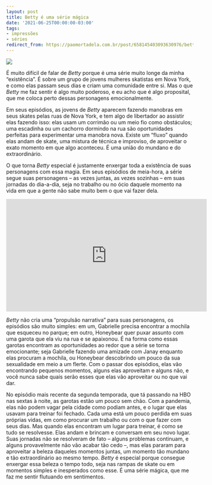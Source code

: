 ```yaml
---
layout: post
title: Betty é uma série mágica
date: '2021-06-25T00:00:00-03:00'
tags:
- impressões
- séries
redirect_from: https://paomortadela.com.br/post/658145403093630976/betty-%C3%A9-uma-s%C3%A9rie-m%C3%A1gica
---
```

![](https://64.media.tumblr.com/c35b130e86a42097538196b4be118cc3/a45fa5100f23d36d-e0/s540x810/05ef890b99c689487db80eb84dd45f87c4676af8.png)

É muito difícil de falar de _Betty_ porque é uma série muito longe da minha “existência”. É sobre um grupo de jovens mulheres skatistas em Nova York, e como elas passam seus dias e criam uma comunidade entre si. Mas o que _Betty_ me faz sentir é algo muito poderoso, e eu acho que é algo proposital, que me coloca perto dessas personagens emocionalmente.

Em seus episódios, as jovens de _Betty_ aparecem fazendo manobras em seus skates pelas ruas de Nova York, e tem algo de libertador ao assistir elas fazendo isso: elas usam um corrimão ou um meio fio como obstáculos; uma escadinha ou um cachorro dormindo na rua são oportunidades perfeitas para experimentar uma manobra nova. Existe um “fluxo” quando elas andam de skate, uma mistura de técnica e improviso, de aproveitar o exato momento em que algo aconteceu. É uma união do mundano e do extraordinário.

O que torna _Betty_ especial é justamente enxergar toda a existência de suas personagens com essa magia. Em seus episódios de meia-hora, a série segue suas personagens – as vezes juntas, as vezes sozinhas – em suas jornadas do dia-a-dia, seja no trabalho ou no ócio daquele momento na vida em que a gente não sabe muito bem o que vai fazer dela.

<iframe id="youtube_iframe" src="https://www.youtube.com/embed/5fGa22xNKwk?feature=oembed&amp;enablejsapi=1&amp;origin=https://safe.txmblr.com&amp;wmode=opaque" allow="accelerometer; autoplay; clipboard-write; encrypted-media; gyroscope; picture-in-picture" allowfullscreen="" width="540" height="303" frameborder="0"></iframe>

_Betty_ não cria uma “propulsão narrativa” para suas personagens, os episódios são muito simples: em um, Gabrielle precisa encontrar a mochila que esqueceu no parque; em outro, Honeybear quer puxar assunto com uma garota que ela viu na rua e se apaixonou. É na forma como essas garotas encontram as oportunidades ao redor que a série se torna emocionante; seja Gabrielle fazendo uma amizade com Janay enquanto elas procuram a mochila, ou Honeybear descobrindo um pouco da sua sexualidade em meio a um flerte. Com o passar dos episódios, elas vão encontrando pequenos momentos, alguns elas aproveitam e alguns não, e você nunca sabe quais serão esses que elas vão aproveitar ou no que vai dar.

No episódio mais recente da segunda temporada, que tá passando na HBO nas sextas à noite, as garotas estão um pouco sem chão. Com a pandemia, elas não podem vagar pela cidade como podiam antes, e o lugar que elas usavam para treinar foi fechado. Cada uma está um pouco perdida em suas próprias vidas, em como procurar um trabalho ou com o que fazer com seus dias. Mas quando elas encontram um lugar para treinar, é como se tudo se resolvesse. Elas andam e brincam e conversam em seu novo lugar. Suas jornadas não se resolveram de fato – alguns problemas continuam, e alguns provavelmente não vão acabar tão cedo –, mas elas pararam para aproveitar a beleza daqueles momentos juntas, um momento tão mundano e tão extraordinário ao mesmo tempo. _Betty_ é especial porque consegue enxergar essa beleza o tempo todo, seja nas rampas de skate ou em momentos simples e inesperados como esse. É uma série mágica, que me faz me sentir flutuando em sentimentos.

